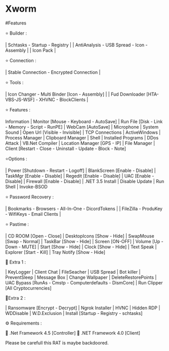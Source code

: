 # Xworm

#Features

⭐️ Builder :

 | Schtasks - Startup - Registry |
 | AntiAnalysis - USB Spread - Icon - Assembly |
 | Icon Pack |

⭐️ Connection :

 | Stable Connection - Encrypted Connection |

⭐️ Tools :

 | Icon Changer - Multi Binder [Icon - Assembly] |
 | Fud Downloader [HTA-VBS-JS-WSF] - XHVNC - BlockClients |

⭐️ Features :

 Information
| Monitor [Mouse - Keyboard - AutoSave]
| Run File [Disk - Link - Memory - Script - RunPE]
| WebCam [AutoSave]
| Microphone
| System Sound
| Open Url [Visible - Invisible]
| TCP Connections
| ActiveWindows
| Process Manager
| Clipboard Manager
| Shell
| Installed Programs
| DDos Attack
| VB.Net Compiler
| Location Manager [GPS - IP]
| File Manager
| Client [Restart - Close - Uninstall - Update - Block - Note]

⭐️Options :

| Power [Shutdown - Restart - Logoff]
| BlankScreen [Enable - Disable]
| TaskMgr [Enable - Disable]
| Regedit [Enable - Disable]
| UAC [Enable - Disable]
| Firewall [Enable - Disable]
| .NET 3.5 Install
| Disable Update
| Run Shell
| Invoke-BSOD

⭐️ Password Recovery :

 | Bookmarks - Browsers - All-In-One - DicordTokens |
 | FileZilla - ProduKey - WifiKeys - Email Clients |

⭐️ Pastime :

| CD ROOM [Open - Close]
| DesktopIcons [Show - Hide]
| SwapMouse [Swap - Normal]
| TaskBar [Show - Hide]
| Screen [ON-OFF]
| Volume [Up - Down - MUTE]
| Start [Show - Hide]
| Clock [Show - Hide]
| Text Speak
| Explorer [Start - Kill]
| Tray Notify [Show - Hide]

🔆 Extra 1 :

| KeyLogger
| Client Chat
| FileSeacher
| USB Spread
| Bot killer
| PreventSleep
| Message Box
| Change Wallpaper
| DeleteRestorePoints
| UAC Bypass [RunAs - Cmstp - Computerdefaults - DismCore]
| Run Clipper [All Cryptocurrencies]

🔆Extra 2 :

| Ransomware [Encrypt - Decrypt]
| Ngrok Installer
| HVNC
| Hidden RDP
| WDDisable
| W.D.Exclusion
| Install [Startup - Registry - schtasks]

⚙️ Requirements :

🔸 .Net Framework 4.5 [Controller]
🔸 .NET Framework 4.0 [Client]

Please be carefull this RAT is maybe backdoored.


